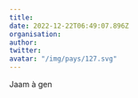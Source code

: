 ```yaml
---
title: 
date: 2022-12-22T06:49:07.896Z
organisation: 
author: 
twitter: 
avatar: "/img/pays/127.svg"
---
```


Jaam à gen